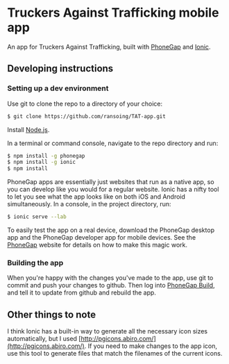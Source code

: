 # Truckers Against Trafficking mobile app

An app for Truckers Against Trafficking, built with [PhoneGap](http://phonegap.com/) and [Ionic](http://ionicframework.com/).

## Developing instructions

### Setting up a dev environment

Use git to clone the repo to a directory of your choice:
```sh
$ git clone https://github.com/ransoing/TAT-app.git
```

Install [Node.js](https://nodejs.org/en/).

In a terminal or command console, navigate to the repo directory and run:
```sh
$ npm install -g phonegap
$ npm install -g ionic
$ npm install
```

PhoneGap apps are essentially just websites that run as a native app, so you can develop like you would for a regular website. Ionic has a nifty tool to let you see what the app looks like on both iOS and Android simultaneously. In a console, in the project directory, run:
```sh
$ ionic serve --lab
```

To easily test the app on a real device, download the PhoneGap desktop app and the PhoneGap developer app for mobile devices. See the [PhoneGap](http://phonegap.com/) website for details on how to make this magic work.

### Building the app

When you're happy with the changes you've made to the app, use git to commit and push your changes to github. Then log into [PhoneGap Build](https://build.phonegap.com/), and tell it to update from github and rebuild the app.

## Other things to note

I think Ionic has a built-in way to generate all the necessary icon sizes automatically, but I used [http://pgicons.abiro.com/](http://pgicons.abiro.com/). If you need to make changes to the app icon, use this tool to generate files that match the filenames of the current icons.
